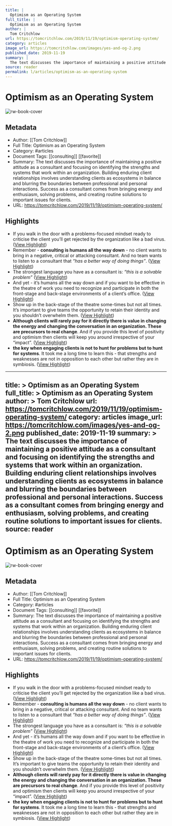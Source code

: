 ```yaml
---
title: |
  Optimism as an Operating System
full_title: |
  Optimism as an Operating System
author: |
  Tom Critchlow
url: https://tomcritchlow.com/2019/11/19/optimism-operating-system/
category: articles
image_url: https://tomcritchlow.com/images/yes-and-og-2.png
published_date: 2019-11-19
summary: |
  The text discusses the importance of maintaining a positive attitude as a consultant and focusing on identifying the strengths and systems that work within an organization. Building enduring client relationships involves understanding clients as ecosystems in balance and blurring the boundaries between professional and personal interactions. Success as a consultant comes from bringing energy and enthusiasm, solving problems, and creating routine solutions to important issues for clients.
source: reader
permalink: l/articles/optimism-as-an-operating-system
---
```

# Optimism as an Operating System

![rw-book-cover](https://tomcritchlow.com/images/yes-and-og-2.png)

## Metadata
- Author: [[Tom Critchlow]]
- Full Title: Optimism as an Operating System
- Category: #articles
- Document Tags: [[consulting]] [[favorite]] 
- Summary: The text discusses the importance of maintaining a positive attitude as a consultant and focusing on identifying the strengths and systems that work within an organization. Building enduring client relationships involves understanding clients as ecosystems in balance and blurring the boundaries between professional and personal interactions. Success as a consultant comes from bringing energy and enthusiasm, solving problems, and creating routine solutions to important issues for clients.
- URL: https://tomcritchlow.com/2019/11/19/optimism-operating-system/

## Highlights
- If you walk in the door with a problems-focused mindset ready to criticise the client you’ll get rejected by the organization like a bad virus. ([View Highlight](https://read.readwise.io/read/01j08fx4ag9b85v2xv7b3fwhr6))
- Remember - **consulting is humans all the way down** - no client wants to bring in a negative, critical or attacking consultant. And no team wants to listen to a consultant that *“has a better way of doing things”*. ([View Highlight](https://read.readwise.io/read/01j08fxe1rqyd7afj1c3cbjjj8))
- The strongest language you have as a consultant is:
  *“this is a solvable problem”* ([View Highlight](https://read.readwise.io/read/01j08fz1zt4kd3af8e05xt953a))
- And yet - it’s humans all the way down and if you want to be effective in the theatre of work you need to recognize and participate in both the front-stage and back-stage environments of a client’s office. ([View Highlight](https://read.readwise.io/read/01j08fzyzr3tz50hx6qmp49x2x))
- Show up in the back-stage of the theatre some-times but not all times. It’s important to give teams the opportunity to retain their identity and you shouldn’t overwhelm them. ([View Highlight](https://read.readwise.io/read/01j08g3xk1mj373ba637jwvjkm))
- **Although clients will rarely pay for it directly there is value in changing the energy and changing the conversation in an organization. These are precursors to real change**. And if you provide this level of positivity and optimism then clients will keep you around irrespective of your “impact”. ([View Highlight](https://read.readwise.io/read/01j08g50gt9h1z34wafjdj4m0f))
- **the key when engaging clients is not to hunt for problems but to hunt for systems**.
  It took me a long time to learn this - that strengths and weaknesses are not in opposition to each other but rather they are in symbiosis. ([View Highlight](https://read.readwise.io/read/01j08g5xv4dvqkb4br1ark58ty))


---
title: >
  Optimism as an Operating System
full_title: >
  Optimism as an Operating System
author: >
  Tom Critchlow
url: https://tomcritchlow.com/2019/11/19/optimism-operating-system/
category: articles
image_url: https://tomcritchlow.com/images/yes-and-og-2.png
published_date: 2019-11-19
summary: >
  The text discusses the importance of maintaining a positive attitude as a consultant and focusing on identifying the strengths and systems that work within an organization. Building enduring client relationships involves understanding clients as ecosystems in balance and blurring the boundaries between professional and personal interactions. Success as a consultant comes from bringing energy and enthusiasm, solving problems, and creating routine solutions to important issues for clients.
source: reader
---
# Optimism as an Operating System

![rw-book-cover](https://tomcritchlow.com/images/yes-and-og-2.png)

## Metadata
- Author: [[Tom Critchlow]]
- Full Title: Optimism as an Operating System
- Category: #articles
- Document Tags: [[consulting]] [[favorite]] 
- Summary: The text discusses the importance of maintaining a positive attitude as a consultant and focusing on identifying the strengths and systems that work within an organization. Building enduring client relationships involves understanding clients as ecosystems in balance and blurring the boundaries between professional and personal interactions. Success as a consultant comes from bringing energy and enthusiasm, solving problems, and creating routine solutions to important issues for clients.
- URL: https://tomcritchlow.com/2019/11/19/optimism-operating-system/

## Highlights
- If you walk in the door with a problems-focused mindset ready to criticise the client you’ll get rejected by the organization like a bad virus. ([View Highlight](https://read.readwise.io/read/01j08fx4ag9b85v2xv7b3fwhr6))
- Remember - **consulting is humans all the way down** - no client wants to bring in a negative, critical or attacking consultant. And no team wants to listen to a consultant that *“has a better way of doing things”*. ([View Highlight](https://read.readwise.io/read/01j08fxe1rqyd7afj1c3cbjjj8))
- The strongest language you have as a consultant is:
  *“this is a solvable problem”* ([View Highlight](https://read.readwise.io/read/01j08fz1zt4kd3af8e05xt953a))
- And yet - it’s humans all the way down and if you want to be effective in the theatre of work you need to recognize and participate in both the front-stage and back-stage environments of a client’s office. ([View Highlight](https://read.readwise.io/read/01j08fzyzr3tz50hx6qmp49x2x))
- Show up in the back-stage of the theatre some-times but not all times. It’s important to give teams the opportunity to retain their identity and you shouldn’t overwhelm them. ([View Highlight](https://read.readwise.io/read/01j08g3xk1mj373ba637jwvjkm))
- **Although clients will rarely pay for it directly there is value in changing the energy and changing the conversation in an organization. These are precursors to real change**. And if you provide this level of positivity and optimism then clients will keep you around irrespective of your “impact”. ([View Highlight](https://read.readwise.io/read/01j08g50gt9h1z34wafjdj4m0f))
- **the key when engaging clients is not to hunt for problems but to hunt for systems**.
  It took me a long time to learn this - that strengths and weaknesses are not in opposition to each other but rather they are in symbiosis. ([View Highlight](https://read.readwise.io/read/01j08g5xv4dvqkb4br1ark58ty))


